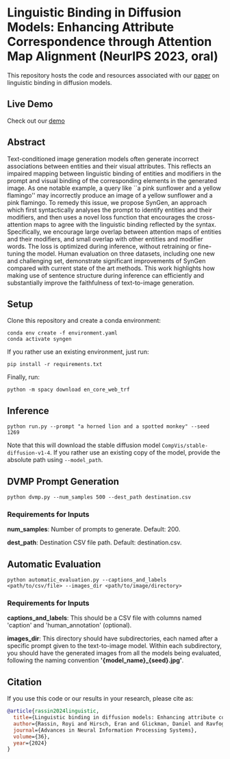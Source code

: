 # Linguistic Binding in Diffusion Models: Enhancing Attribute Correspondence through Attention Map Alignment (NeurIPS 2023, oral)

This repository hosts the code and resources associated with our [paper](https://arxiv.org/abs/2306.08877) on linguistic binding in diffusion models.

## Live Demo

Check out our [demo](https://huggingface.co/spaces/Royir/SynGen)

## Abstract
Text-conditioned image generation models often generate incorrect associations between entities and their visual attributes. This reflects an impaired mapping between linguistic binding of entities and modifiers in the prompt and visual binding of the corresponding elements in the generated image. As one notable example, a query like ``a pink sunflower and a yellow flamingo'' may incorrectly produce an image of a yellow sunflower and a pink flamingo. To remedy this issue, we propose SynGen, an approach which first syntactically analyses the prompt to identify entities and their modifiers, and then uses a novel loss function that encourages the cross-attention maps to agree with the linguistic binding reflected by the syntax. Specifically, we encourage large overlap between attention maps of entities and their modifiers, and small overlap with other entities and modifier words. The loss is optimized during inference, without retraining or fine-tuning the model. Human evaluation on three datasets, including one new and challenging set, demonstrate significant improvements of SynGen compared with current state of the art methods. This work highlights how making use of sentence structure during inference can efficiently and substantially improve the faithfulness of text-to-image generation.

## Setup
Clone this repository and create a conda environment:
```
conda env create -f environment.yaml
conda activate syngen
```

If you rather use an existing environment, just run:
```
pip install -r requirements.txt
```

Finally, run:
```
python -m spacy download en_core_web_trf
```

## Inference
```
python run.py --prompt "a horned lion and a spotted monkey" --seed 1269
```

Note that this will download the stable diffusion model `CompVis/stable-diffusion-v1-4`. If you rather use an existing copy of the model, provide the absolute path using `--model_path`.

## DVMP Prompt Generation
```
python dvmp.py --num_samples 500 --dest_path destination.csv
```

### Requirements for Inputs
**num_samples**: Number of prompts to generate. Default: 200.

**dest_path**: Destination CSV file path. Default: destination.csv.


## Automatic Evaluation
```
python automatic_evaluation.py --captions_and_labels <path/to/csv/file> --images_dir <path/to/image/directory>
```

### Requirements for Inputs
**captions_and_labels**: This should be a CSV file with columns named 'caption' and 'human_annotation' (optional).

**images_dir**: This directory should have subdirectories, each named after a specific prompt given to the text-to-image model. Within each subdirectory, you should have the generated images from all the models being evaluated, following the naming convention **'{model_name}_{seed}.jpg'**.

## Citation

If you use this code or our results in your research, please cite as:

```bibtex
@article{rassin2024linguistic,
  title={Linguistic binding in diffusion models: Enhancing attribute correspondence through attention map alignment},
  author={Rassin, Royi and Hirsch, Eran and Glickman, Daniel and Ravfogel, Shauli and Goldberg, Yoav and Chechik, Gal},
  journal={Advances in Neural Information Processing Systems},
  volume={36},
  year={2024}
}

